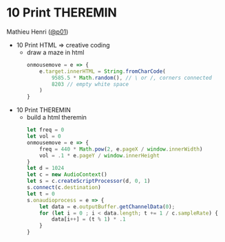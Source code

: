 # 10 Print THEREMIN
Mathieu Henri ([@p01](https://twitter.com/@p01))

- 10 Print HTML => creative coding
	- draw a maze in html
		```javascript
		onmousemove = e => {
			e.target.innerHTML = String.fromCharCode(
				9585.5 * Math.random(), // \ or /, corners connected
				8203 // empty white space
			)
		}
		```
- 10 Print THEREMIN
	- build a html theremin
		```javascript
		let freq = 0
		let vol = 0
		onmousemove = e => {
			freq = 440 * Math.pow(2, e.pageX / window.innerWidth)
			vol = .1 * e.pageY / window.innerHeight
		}
		let d = 1024
		let c = new AudioContext()
		let s = c.createScriptProcessor(d, 0, 1)
		s.connect(c.destination)
		let t = 0
		s.onaudioprocess = e => {
			let data = e.outputBuffer.getChannelData(0);
			for (let i = 0 ; i < data.length; t += 1 / c.sampleRate) {
				data[i++] = (t % 1) * .1
			} 
		}
		```
